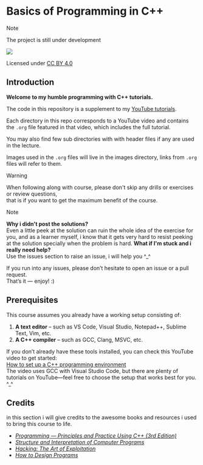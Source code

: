 # Basics of Programming in C++

> [!NOTE]
> The project is still under development  
>  
> ![](https://geps.dev/progress/6)


Licensed under [CC BY 4.0](https://creativecommons.org/licenses/by/4.0/)

## Introduction
**Welcome to my humble programming with C++ tutorials.**

The code in this repository is a supplement to my [YouTube tutorials](https://www.youtube.com/@yousefghazy).

Each directory in this repo corresponds to a YouTube video and contains the `.org` file featured in that video, which includes the full tutorial.

You may also find few sub directories with with header files if any are used in the lecture.  

Images used in the `.org` files will live in the images directory, links from `.org` files will refer to them.

> [!Warning]  
> When following along with course, please don't skip any drills or exercises or review questions,  
> that is if you want to get the maximum benefit of the course.

> [!Note]  
> **Why i didn't post the solutions?**  
> Even a little peek at the solution can ruin the whole idea of the exercise for you,
> and as a learner myself, i know that it gets very hard to resist peeking at the solution
> specially when the problem is hard.
> **What if I'm stuck and i really need help?**  
> Use the issues section to raise an issue, i will help you ^_^

If you run into any issues, please don’t hesitate to open an issue or a pull request.  
That’s it — enjoy! :)

## Prerequisites

This course assumes you already have a working setup consisting of:

1. **A text editor** – such as VS Code, Visual Studio, Notepad++, Sublime Text, Vim, etc.  
2. **A C++ compiler** – such as GCC, Clang, MSVC, etc.

If you don’t already have these tools installed, you can check this YouTube video to get started:  
[How to set up a C++ programming environment](https://www.youtube.com/watch?v=DMWD7wfhgNY&t=135s)  
The video uses GCC with Visual Studio Code, but there are plenty of tutorials on YouTube—feel free to choose the setup that works best for you. ^_^

## Credits
in this section i will give credits to the awesome books and resources i used to bring this course to life.

- [*Programming — Principles and Practice Using C++ (3rd Edition)*](https://www.stroustrup.com/programming.html)
- [*Structure and Interpretation of Computer Programs*](https://www.goodreads.com/book/show/43713.Structure_and_Interpretation_of_Computer_Programs)
- [*Hacking: The Art of Exploitation*](https://www.amazon.eg/-/en/Hacking-Art-Exploitation-Jon-Erickson/dp/1593271441)
- [*How to Design Programs*](https://htdp.org/)

